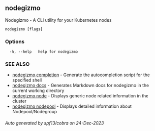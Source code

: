 ## nodegizmo

Nodegizmo - A CLI utility for your Kubernetes nodes

```
nodegizmo [flags]
```

### Options

```
  -h, --help   help for nodegizmo
```

### SEE ALSO

* [nodegizmo completion](nodegizmo_completion.md)	 - Generate the autocompletion script for the specified shell
* [nodegizmo docs](nodegizmo_docs.md)	 - Generates Markdown docs for nodegizmo in the current working directory
* [nodegizmo node](nodegizmo_node.md)	 - Displays generic node related information in the cluster
* [nodegizmo nodepool](nodegizmo_nodepool.md)	 - Displays detailed information about Nodepool/Nodegroup

###### Auto generated by spf13/cobra on 24-Dec-2023
